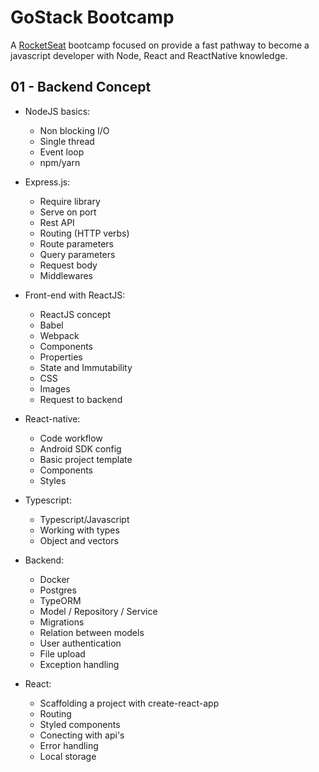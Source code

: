 # GoStack Bootcamp

A [RocketSeat](https://rocketseat.com.br/) bootcamp focused on provide a fast pathway to become a javascript developer with Node, React and ReactNative knowledge.

## 01 - Backend Concept

* NodeJS basics:
    * Non blocking I/O
    * Single thread
    * Event loop
    * npm/yarn

* Express.js:
    * Require library
    * Serve on port
    * Rest API
    * Routing (HTTP verbs)
    * Route parameters
    * Query parameters
    * Request body
    * Middlewares

* Front-end with ReactJS:
    * ReactJS concept
    * Babel
    * Webpack
    * Components
    * Properties
    * State and Immutability
    * CSS
    * Images
    * Request to backend

* React-native:
    * Code workflow
    * Android SDK config
    * Basic project template
    * Components
    * Styles

* Typescript:
    * Typescript/Javascript
    * Working with types
    * Object and vectors

* Backend:
    * Docker
    * Postgres
    * TypeORM
    * Model / Repository / Service
    * Migrations
    * Relation between models
    * User authentication
    * File upload
    * Exception handling

* React:
    * Scaffolding a project with create-react-app
    * Routing
    * Styled components
    * Conecting with api's
    * Error handling
    * Local storage